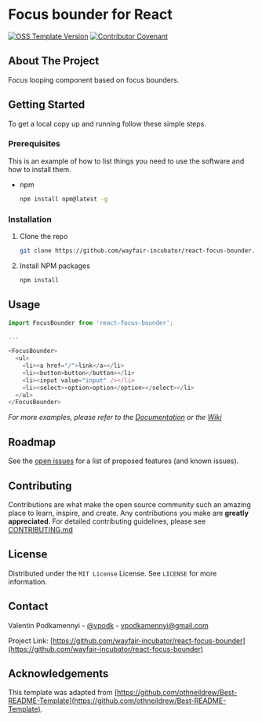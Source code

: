 # Focus bounder for React

[![OSS Template Version](https://img.shields.io/badge/OSS%20Template-0.3.5-7f187f.svg)](https://github.com/wayfair-incubator/oss-template/blob/main/CHANGELOG.md)
[![Contributor Covenant](https://img.shields.io/badge/Contributor%20Covenant-2.0-4baaaa.svg)](CODE_OF_CONDUCT.md)


## About The Project

Focus looping component based on focus bounders.

## Getting Started

To get a local copy up and running follow these simple steps.

### Prerequisites

This is an example of how to list things you need to use the software and how to install them.

- npm

  ```sh
  npm install npm@latest -g
  ```

### Installation

1. Clone the repo

   ```sh
   git clone https://github.com/wayfair-incubator/react-focus-bounder.git
   ```

2. Install NPM packages

   ```sh
   npm install
   ```

## Usage

```js
import FocusBounder from 'react-focus-bounder';

...

<FocusBounder>
  <ul>
    <li><a href="/">link</a></li>
    <li><button>button</button></li>
    <li><input value="input" /></li>
    <li><select><option>option</option></select></li>
  </ul>
</FocusBounder>
```

_For more examples, please refer to the [Documentation](https://example.com) or the [Wiki](https://github.com/wayfair-incubator/react-focus-bounder/wiki)_

## Roadmap

See the [open issues](https://github.com/wayfair-incubator/react-focus-bounder/issues) for a list of proposed features (and known issues).

## Contributing

Contributions are what make the open source community such an amazing place to learn, inspire, and create. Any contributions you make are **greatly appreciated**. For detailed contributing guidelines, please see [CONTRIBUTING.md](CONTRIBUTING.md)

## License

Distributed under the `MIT License` License. See `LICENSE` for more information.

## Contact

Valentin Podkamennyi - [@vpodk](https://twitter.com/vpodk) - vpodkamennyi@gmail.com

Project Link: [https://github.com/wayfair-incubator/react-focus-bounder](https://github.com/wayfair-incubator/react-focus-bounder)

## Acknowledgements

This template was adapted from
[https://github.com/othneildrew/Best-README-Template](https://github.com/othneildrew/Best-README-Template).

